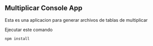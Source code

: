 ## Multiplicar Console App

Esta es una aplicacion para generar archivos  de tablas de multiplicar

Ejecutar este comando

```
npm install
```